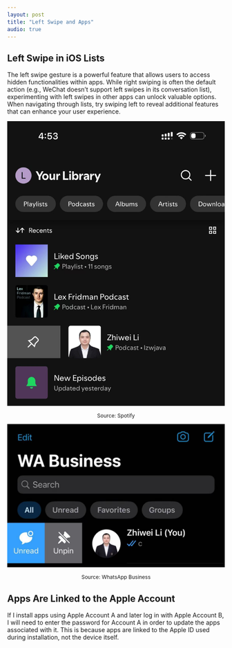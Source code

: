 ```yaml
---
layout: post  
title: "Left Swipe and Apps"  
audio: true  
---
```


## Left Swipe in iOS Lists

The left swipe gesture is a powerful feature that allows users to access hidden functionalities within apps. While right swiping is often the default action (e.g., WeChat doesn’t support left swipes in its conversation list), experimenting with left swipes in other apps can unlock valuable options. When navigating through lists, try swiping left to reveal additional features that can enhance your user experience.

<div style="text-align: center;">
    <img class="responsive" src="/assets/images/left-swipe/left-swipe.jpg" alt="swipe"/>
    <p style="font-size: 12px;">Source: Spotify</p>
</div>

<div style="text-align: center;">
    <img class="responsive" src="/assets/images/left-swipe/wa-business.jpg" alt="wa"/>
    <p style="font-size: 12px;">Source: WhatsApp Business</p>
</div>

## Apps Are Linked to the Apple Account

If I install apps using Apple Account A and later log in with Apple Account B, I will need to enter the password for Account A in order to update the apps associated with it. This is because apps are linked to the Apple ID used during installation, not the device itself.
